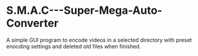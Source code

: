 # S.M.A.C---Super-Mega-Auto-Converter
A simple GUI program to encode videos in a selected directory with preset enocding settings and deleted old files when finished.
